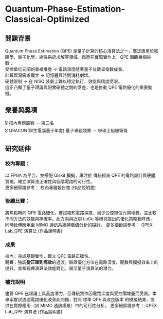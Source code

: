 # Quantum-Phase-Estimation-Classical-Optimized  
## 問題背景
Quantum Phase Estimation (QPE) 是量子計算的核心演算法之一，廣泛應用於密碼學、量子化學、線性系統求解等領域。然而在實際實作上，QPE 面臨幾個挑戰：  
受控單位元閘的重複堆疊 → 電路深度隨著量子位數呈指數成長。  
計算資源需求龐大 → 記憶體與時間消耗劇增。  
硬體限制 → 在 NISQ 裝置上難以穩定執行，效能與精度受限。  
這正凸顯了量子理論與現實硬體之間的落差，也是推動 QPE 電路優化的重要動機。
## 榮譽與獎項
🎖️ 校內專題競賽 — 第二名  
🎖️ QRACON(學生電腦量子年會) 量子專題競賽 － 學碩士組優等獎

## 研究延伸
### 校內專題：  
以 FPGA 為平台，並搭配 Qiskit 模擬，專注於 傳統經典 QPE 的電路設計與硬體實現，確立演算法正確性與低階電路的可行性。  
更多細節請參考：
校內專題報告書 (作品說明書)
### 後續比賽：  
將焦點轉向 QPE 電路優化，嘗試縮短電路深度、減少受控單位元閘堆疊，並比較不同方法的效能與準確率。此方向與近期 LuGo 等研究提出的優化策略相呼應，同時延伸應用至 MIMO 通訊系統特徵值分析的探討。
更多細節請參考：
QPEX Lab_QPE 演算法 (作品說明書)
### 成果  
校內：完成基礎實作，確立 QPE 電路正確性。  
競賽：強調**從正確到高效**的過渡，驗證優化方法在電路深度、閘數與模擬效率上的提升，並和經典演算法效能對比，展示量子演算法的潛力。
### 補充說明  
儘管 QPE 在理論上具高度潛力，但傳統實作因電路深度與受控閘堆疊而受限。本專案嘗試透過電路優化改善此問題，對照 標準 QPE 與改良版本 的模擬結果，提供在實際應用（如 MIMO 通訊場景）中的可行性分析。
更多細節請參考：
QPEX Lab_QPE 演算法 (作品說明書)

